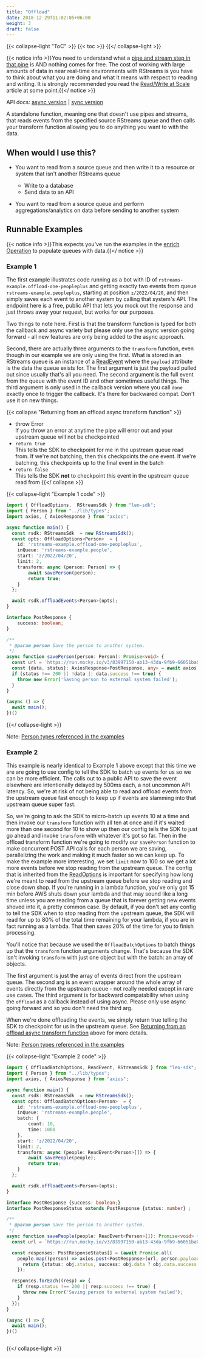 ```yaml
---
title: "Offload"
date: 2018-12-29T11:02:05+06:00
weight: 3
draft: false
---
```


{{< collapse-light "ToC" >}}
{{< toc  >}}
{{</ collapse-light >}}

{{< notice info >}}You need to understand what a [pipe and stream step in that pipe](../../streams-primer) is AND 
nothing comes for free.  The cost of working with large amounts of data in near real-time environments
with RStreams is you have to think about what you are doing and what it means with respect to
reading and writing.  It is strongly recommended you read the [Read/Write at Scale](../../read-write-scale) 
article at some point.{{</ notice >}}

API docs: [async version](https://leoplatform.github.io/Nodejs/classes/index.RStreamsSdk.html#offloadEvents) | 
          [sync version](https://leoplatform.github.io/Nodejs/classes/index.RStreamsSdk.html#offload)

A standalone function, meaning one that doesn't use pipes and streams, that reads events from the specified source
 RStreams queue and then calls your transform function allowing you to do anything you want to with the data.

## When would I use this?
* You want to read from a source queue and then write it to a resource or system that isn't another RStreams queue
  
  * Write to a database
  * Send data to an API
* You want to read from a source queue and perform aggregations/analytics on data before sending to another system

## Runnable Examples
{{< notice info >}}This expects you've run the examples in the [enrich Operation](../enrich) to populate
queues with data.{{</ notice >}}
### Example 1

The first example illustrates code running as a bot with ID of `rstreams-example.offload-one-peopleplus` and getting exactly two 
events from queue `rstreams-example.peopleplus`, starting at position `z/2022/04/20`, and then simply saves each event to another 
system by calling that system's API.  The endpoint here is a free, public API that lets you mock out the response
and just throws away your request, but works for our purposes.

Two things to note here.  First is that the transform function is typed for both the callback
and async variety but please only use the async version going forward - all new features
are only being added to the async approach.

Second, there are actually three arguments to the `transform` function, even though in our example we 
are only using the first.  What is stored in an RStreams queue is an instance of a
 [ReadEvent](https://leoplatform.github.io/Nodejs/interfaces/lib_types.ReadEvent.html) where the `payload` attribute is the data the queue exists for. 
The first argument is just the payload pulled out since usually that's all you need.  The second argument
is the full event from the queue with the event ID and other sometimes useful things.  The third argument
is only used in the callback version where you call `done` exactly once to trigger the callback.  It's there
for backwared compat.  Don't use it on new things.

{{< collapse "Returning from an offload async transform function" >}}
* throw Error  
  If you throw an error at anytime the pipe will error out and your upstream queue will not be checkpointed
* `return true`  
  This tells the SDK to checkpoint for me in the upstream queue read from.  If we're not batching, then
  this checkpoints the one event.  If we're batching, this checkpoints up to the final event in the batch
* `return false`  
  This tells the SDK **not** to checkpoint this event in the upstream queue read from
{{</ collapse >}}

{{< collapse-light "Example 1 code" >}}
```typescript {linenos=inline,anchorlinenos=true,lineanchors=enrichex1}
import { OffloadOptions,  RStreamsSdk } from "leo-sdk";
import { Person } from "../lib/types";
import axios, { AxiosResponse } from "axios";

async function main() {
  const rsdk: RStreamsSdk  = new RStreamsSdk();
  const opts: OffloadOptions<Person>  = {
    id: 'rstreams-example.offload-one-peopleplus',
    inQueue: 'rstreams-example.people',
    start: 'z/2022/04/20',
    limit: 2,
    transform: async (person: Person) => {
        await savePerson(person);
        return true;        
    }
  };

  await rsdk.offloadEvents<Person>(opts);
}

interface PostResponse {
    success: boolean;
}

/**
 * @param person Save the person to another system.
 */
async function savePerson(person: Person): Promise<void> {
  const url = `https://run.mocky.io/v3/83997150-ab13-43da-9fb9-66051ba06c10?mocky-delay=500ms`;    
  const {data, status}: AxiosResponse<PostResponse, any> = await axios.post<PostResponse>(url, person);
  if (status !== 200 || !data || data.success !== true) {
    throw new Error('Saving person to external system failed');
  }
}

(async () => {
  await main();
})()
```
{{</ collapse-light >}}

Note: [Person types referenced in the examples](../../#person-types-referenced-in-the-examples)

### Example 2
This example is nearly identical to Example 1 above except that this time we are are going to
use config to tell the SDK to batch up events for us so we can be more efficient.  The calls out 
to a public API to save the event elsewhere are intentionally delayed by 500ms each, a not uncommon
API latency.  So, we're at risk of not being able to read and offload events from the upstream queue fast enough to keep
up if events are slamming into that upstream queue super fast.

So, we're going to ask the SDK to micro-batch up events 10 at a time and then invoke our
`transform` function with all ten at once and if it's waited more than one second for 10 
to show up then our config tells the SDK to just go ahead and invoke `transform` with whatever it's 
got so far. Then in the offload transform function we're going to modify our `savePerson` function to make 
concurrent POST API calls for each person we are saving, parallelizing the work and making it much 
faster so we can keep up.  To make the example more interesting, we set `limit` now to 100 so we
get a lot more events before we stop reading from the upstream queue.  The config that is inherited from the
[ReadOptions](https://leoplatform.github.io/Nodejs/interfaces/index.ReadOptions.html) is
important for specifying how long we're meant to read from the upstream queue before we stop
reading and close down shop.  If you're running in a lambda function, you've only got 15 min
before AWS shuts down your lambda and that may sound like a long time unless you are reading from a queue
that is forever getting new events shoved into it, a pretty common case.  By default, if you don't set any
config to tell the SDK when to stop reading from the upstream queue, the SDK will read for up to 80% of the
total time remaining for your lambda, if you are in fact running as a lambda.  That then saves 20% of the time
for you to finish processing.

You'll notice that because we used the `OffloadBatchOptions` to batch things up that the `transform`
function arguments change.  That's because the SDK isn't invoking `transform` with just one object
but with the batch: an array of objects.

The first argument is just the array of events direct from the upstream queue.  The second arg
is an event wrapper around the whole array of events directly from the upstream queue - not
really needed except in rare use cases.  The third argument is for backward compatability
when using the `offload` as a callback instead of using async.  Please only use async going forward
and so you don't need the third arg.

When we're done offloading the events, we simply return true telling the SDK to checkpoint for us in the
upstream queue.  See 
[Returning from an offload async transform function](#returning-from-an-offload-async-transform-function) above for 
more details.

Note: [Person types referenced in the examples](../../#person-types-referenced-in-the-examples)

{{< collapse-light "Example 2 code" >}}
```typescript {linenos=inline,anchorlinenos=true,lineanchors=enrichex2}
import { OffloadBatchOptions, ReadEvent, RStreamsSdk } from "leo-sdk";
import { Person } from "../lib/types";
import axios, { AxiosResponse } from "axios";

async function main() {
  const rsdk: RStreamsSdk  = new RStreamsSdk();
  const opts: OffloadBatchOptions<Person>  = {
    id: 'rstreams-example.offload-one-peopleplus',
    inQueue: 'rstreams-example.people',
    batch: {
        count: 10,
        time: 1000
    },
    start: 'z/2022/04/20',
    limit: 2,
    transform: async (people: ReadEvent<Person>[]) => {
        await savePeople(people);
        return true;        
    }
  };

  await rsdk.offloadEvents<Person>(opts);
}

interface PostResponse {success: boolean;}
interface PostResponseStatus extends PostResponse {status: number} ;

/**
 * @param person Save the person to another system.
 */
async function savePeople(people: ReadEvent<Person>[]): Promise<void> {
  const url = `https://run.mocky.io/v3/83997150-ab13-43da-9fb9-66051ba06c10?mocky-delay=500ms`;    

  const responses: PostResponseStatus[] = (await Promise.all(
    people.map((person) => axios.post<PostResponse>(url, person.payload)))).map((obj) => {
      return {status: obj.status, success: obj.data ? obj.data.success : false};
    });

  responses.forEach((resp) => {
    if (resp.status !== 200 || resp.success !== true) {
      throw new Error('Saving person to external system failed');
    }
  });
}

(async () => {
  await main();
})()



```
{{</ collapse-light >}}
